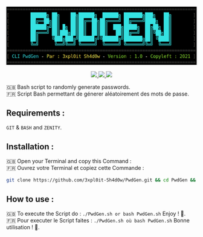 <p align="center">
    <a href="https://github.com/3xpl0it-Sh4d0w/PwdGen"><img src="PwdGen.png"></a>
</p>

<p align="center">
    <a href="https://www.gnu.org/licenses/quick-guide-gplv3.fr.html">
        <img src="https://img.shields.io/badge/Licence-GPL%20V3-blue">
    </a>
    <a href="https://img.shields.io/badge/Language-Shell%20Bash-blue?logo=gnubash">
        <img src="https://fr.wikipedia.org/wiki/Bourne-Again_shell">
    </a>
    <a href="https://parrotsec.org">
        <img src="https://img.shields.io/badge/Tested-ParrotOS-blue?logo=debian">
    </a>
</p>

🇬🇧 Bash script to randomly generate passwords.<br>
🇫🇷 Script Bash permettant de génerer aléatoirement des mots de passe.
## Requirements :
`GIT` & `BASH` and `ZENITY`.
## Installation :
🇬🇧 Open your Terminal and copy this Command :<br>
🇫🇷 Ouvrez votre Terminal et copiez cette Commande :<br>
```bash
git clone https://github.com/3xpl0it-Sh4d0w/PwdGen.git && cd PwdGen && chmod +x PwdGen.sh
```
## How to use :
🇬🇧 To execute the Script do : `./PwdGen.sh or bash PwdGen.sh` Enjoy ! 🙂.<br>
🇫🇷 Pour executer le Script faites : `./PwdGen.sh où bash PwdGen.sh` Bonne utilisation ! 🙂.
